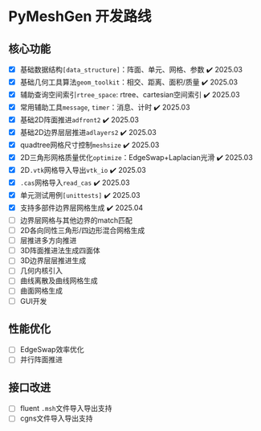 # PyMeshGen 开发路线

## 核心功能
- [x] 基础数据结构`[data_structure]`：阵面、单元、网格、参数 ✔️ 2025.03
- [x] 基础几何工具算法`geom_toolkit`：相交、距离、面积/质量 ✔️ 2025.03
- [x] 辅助查询空间索引`rtree_space`: rtree、cartesian空间索引 ✔️ 2025.03
- [x] 常用辅助工具`message`, `timer`：消息、计时 ✔️ 2025.03
- [x] 基础2D阵面推进`adfront2` ✔️ 2025.03
- [x] 基础2D边界层层推进`adlayers2` ✔️ 2025.03
- [x] quadtree网格尺寸控制`meshsize` ✔️ 2025.03
- [x] 2D三角形网格质量优化`optimize`：EdgeSwap+Laplacian光滑 ✔️ 2025.03
- [x] 2D`.vtk`网格导入导出`vtk_io` ✔️ 2025.03
- [x] `.cas`网格导入`read_cas` ✔️ 2025.03
- [x] 单元测试用例`[unittests]` ✔️ 2025.03
- [x] 支持多部件边界层网格生成 ✔️ 2025.04
- [ ] 边界层网格与其他边界的match匹配
- [ ] 2D各向同性三角形/四边形混合网格生成
- [ ] 层推进多方向推进
- [ ] 3D阵面推进法生成四面体
- [ ] 3D边界层层推进生成
- [ ] 几何内核引入
- [ ] 曲线离散及曲线网格生成
- [ ] 曲面网格生成
- [ ] GUI开发

## 性能优化
- [ ] EdgeSwap效率优化
- [ ] 并行阵面推进

## 接口改进
- [ ] fluent `.msh`文件导入导出支持
- [ ] cgns文件导入导出支持
